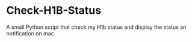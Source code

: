 # Check-H1B-Status
A small Python script that check my H1b status and display the status an notification on mac
